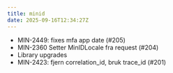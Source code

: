 ```yaml
---
title: minid
date: 2025-09-16T12:34:27Z
---
```

- MIN-2449: fixes mfa app date  (#205)
- MIN-2360 Setter MinIDLocale fra request (#204)
- Library upgrades
- MIN-2423: fjern correlation_id, bruk trace_id (#201)

